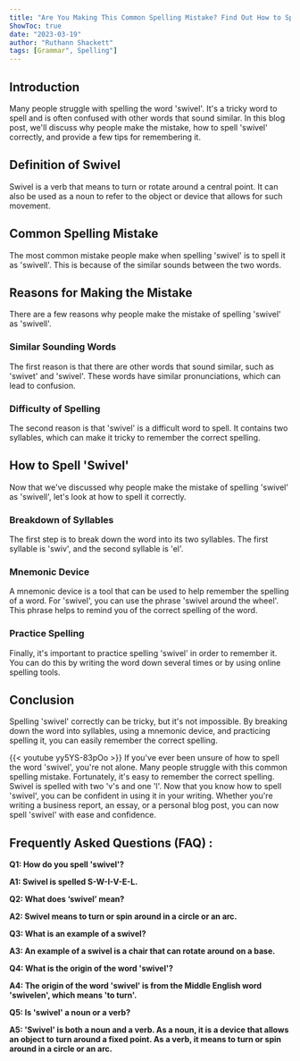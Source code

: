 ```yaml
---
title: "Are You Making This Common Spelling Mistake? Find Out How to Spell 'Swivel' Now!"
ShowToc: true 
date: "2023-03-19"
author: "Ruthann Shackett" 
tags: [Grammar", Spelling"]
---
```

## Introduction
Many people struggle with spelling the word 'swivel'. It's a tricky word to spell and is often confused with other words that sound similar. In this blog post, we'll discuss why people make the mistake, how to spell 'swivel' correctly, and provide a few tips for remembering it.

## Definition of Swivel
Swivel is a verb that means to turn or rotate around a central point. It can also be used as a noun to refer to the object or device that allows for such movement.

## Common Spelling Mistake
The most common mistake people make when spelling 'swivel' is to spell it as 'swivell'. This is because of the similar sounds between the two words.

## Reasons for Making the Mistake
There are a few reasons why people make the mistake of spelling 'swivel' as 'swivell'. 

### Similar Sounding Words
The first reason is that there are other words that sound similar, such as 'swivet' and 'swivel'. These words have similar pronunciations, which can lead to confusion. 

### Difficulty of Spelling
The second reason is that 'swivel' is a difficult word to spell. It contains two syllables, which can make it tricky to remember the correct spelling.

## How to Spell 'Swivel'
Now that we've discussed why people make the mistake of spelling 'swivel' as 'swivell', let's look at how to spell it correctly. 

### Breakdown of Syllables
The first step is to break down the word into its two syllables. The first syllable is 'swiv', and the second syllable is 'el'. 

### Mnemonic Device
A mnemonic device is a tool that can be used to help remember the spelling of a word. For 'swivel', you can use the phrase 'swivel around the wheel'. This phrase helps to remind you of the correct spelling of the word. 

### Practice Spelling
Finally, it's important to practice spelling 'swivel' in order to remember it. You can do this by writing the word down several times or by using online spelling tools. 

## Conclusion
Spelling 'swivel' correctly can be tricky, but it's not impossible. By breaking down the word into syllables, using a mnemonic device, and practicing spelling it, you can easily remember the correct spelling.

{{< youtube yy5YS-83pOo >}} 
If you've ever been unsure of how to spell the word 'swivel', you're not alone. Many people struggle with this common spelling mistake. Fortunately, it's easy to remember the correct spelling. Swivel is spelled with two 'v's and one 'l'. Now that you know how to spell 'swivel', you can be confident in using it in your writing. Whether you're writing a business report, an essay, or a personal blog post, you can now spell 'swivel' with ease and confidence.

## Frequently Asked Questions (FAQ) :
**Q1: How do you spell 'swivel'?**

**A1: Swivel is spelled S-W-I-V-E-L.**

**Q2: What does ‘swivel’ mean?**

**A2: Swivel means to turn or spin around in a circle or an arc.**

**Q3: What is an example of a swivel?**

**A3: An example of a swivel is a chair that can rotate around on a base.**

**Q4: What is the origin of the word 'swivel'?**

**A4: The origin of the word 'swivel' is from the Middle English word 'swivelen', which means 'to turn'.**

**Q5: Is 'swivel' a noun or a verb?**

**A5: 'Swivel' is both a noun and a verb. As a noun, it is a device that allows an object to turn around a fixed point. As a verb, it means to turn or spin around in a circle or an arc.**





